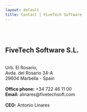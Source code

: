 ```yaml
---
layout: default
title: Contact | FiveTech Software
---
```


<br><br>
<h2><b>FiveTech Software S.L.</b></h2><br>
Urb. El Rosario,<br> 
Avda. del Rosario 34-A<br>
29604 Marbella - Spain<br>
<br>
<b>Office phone:</b> +34 722 46 11 00<br>
<b>Email:</b> alinares@fivetechsoft.com<br>
<br>
<b>CEO:</b> Antonio Linares
<br><br><br><br>
